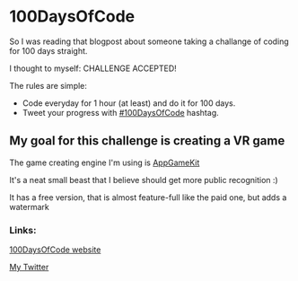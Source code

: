 # 100DaysOfCode
So I was reading that blogpost about someone taking a challange of coding for 100 days straight. 

I thought to myself: CHALLENGE ACCEPTED!

The rules are simple:
  - Code everyday for 1 hour (at least) and do it for 100 days.
  - Tweet your progress with [#100DaysOfCode](https://twitter.com/hashtag/100DaysOfCode) hashtag.

## My goal for this challenge is creating a VR game
The game creating engine I'm using is [AppGameKit](https://www.appgamekit.com/)

It's a neat small beast that I believe should get more public recognition :)

It has a free version, that is almost feature-full like the paid one, but adds a watermark


### Links:
[100DaysOfCode website](https://www.100daysofcode.com/)

[My Twitter](https://twitter.com/BarnowskiArtjom)
